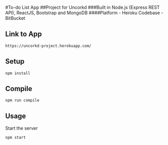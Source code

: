 #To-do List App
##Project for Uncorkd
###Built in Node.js (Express REST API), ReactJS, Bootstrap and MongoDB
####Platform - Heroku Codebase - BitBucket

Link to App
---

```
https://uncorkd-project.herokuapp.com/
```


Setup
---
 
```
npm install
```
 
 
Compile
---
 
```
npm run compile
```

Usage
---
 
Start the server
 
```
npm start
```